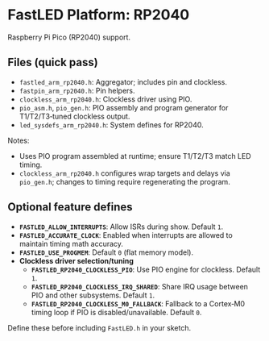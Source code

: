 # FastLED Platform: RP2040

Raspberry Pi Pico (RP2040) support.

## Files (quick pass)
- `fastled_arm_rp2040.h`: Aggregator; includes pin and clockless.
- `fastpin_arm_rp2040.h`: Pin helpers.
- `clockless_arm_rp2040.h`: Clockless driver using PIO.
- `pio_asm.h`, `pio_gen.h`: PIO assembly and program generator for T1/T2/T3‑tuned clockless output.
- `led_sysdefs_arm_rp2040.h`: System defines for RP2040.

Notes:
- Uses PIO program assembled at runtime; ensure T1/T2/T3 match LED timing.
 - `clockless_arm_rp2040.h` configures wrap targets and delays via `pio_gen.h`; changes to timing require regenerating the program.

## Optional feature defines

- **`FASTLED_ALLOW_INTERRUPTS`**: Allow ISRs during show. Default `1`.
- **`FASTLED_ACCURATE_CLOCK`**: Enabled when interrupts are allowed to maintain timing math accuracy.
- **`FASTLED_USE_PROGMEM`**: Default `0` (flat memory model).
- **Clockless driver selection/tuning**
  - **`FASTLED_RP2040_CLOCKLESS_PIO`**: Use PIO engine for clockless. Default `1`.
  - **`FASTLED_RP2040_CLOCKLESS_IRQ_SHARED`**: Share IRQ usage between PIO and other subsystems. Default `1`.
  - **`FASTLED_RP2040_CLOCKLESS_M0_FALLBACK`**: Fallback to a Cortex‑M0 timing loop if PIO is disabled/unavailable. Default `0`.

Define these before including `FastLED.h` in your sketch.
